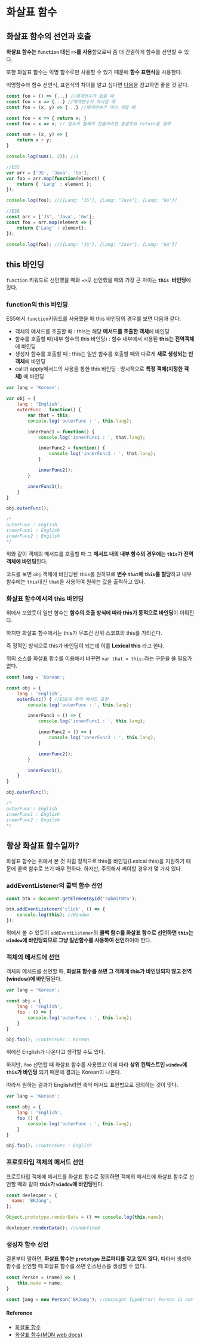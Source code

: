 # 화살표 함수

## 화살표 함수의 선언과 호출

**화살표 함수는 `function` 대신 `=>`를 사용**함으로써 좀 더 간결하게 함수를 선언할 수 있다.

또한 화살표 함수는 익명 함수로만 사용할 수 있기 때문에 **함수 표현식**을 사용한다.

익명함수와 함수 선언식, 표현식의 차이를 알고 싶다면 [다음](https://github.com/im-d-team/Dev-Docs/blob/master/Javascript/%ED%95%A8%EC%88%98%20%EC%84%A0%EC%96%B8.md)을 참고하면 좋을 것 같다.

```js
const foo = () => {...} //매개변수가 없을 때
const foo = x => {...} //매개변수가 하나일 때
const foo = (x, y) => {...} //매개변수가 여러 개일 때

const foo = x => { return x; }
const foo = x => x; // 함수의 블록이 한줄이라면 중괄호와 return을 생략

const sum = (x, y) => {
    return x + y;
}

console.log(sum(1, 2)); //3
```

```js
//ES5
var arr = ['JS', 'Java', 'Go'];
var foo = arr.map(function(element) {
    return { 'Lang' : element };
});

console.log(foo); //[{Lang: "JS"}, {Lang: "Java"}, {Lang: "Go"}]

//ES6
const arr = ['JS', 'Java', 'Go'];
const foo = arr.map(element => {
    return {'Lang' : element};
});

console.log(foo); //[{Lang: "JS"}, {Lang: "Java"}, {Lang: "Go"}]
```



## this 바인딩


`function` 키워드로 선언했을 때와 `=>`로 선언했을 때의 가장 큰 차이는 **`this `바인딩**에 있다.

### function의 this 바인딩

ES5에서 `function`키워드를 사용했을 때 this 바인딩의 경우를 보면 다음과 같다.

* 객체의 메서드를 호출할 때 : this는 해당 **메서드를 호출한 객체**에 바인딩
* 함수를 호출할 때(내부 함수의 this 바인딩) : 함수 내부에서 사용된 **this는 전역객체**에 바인딩
* 생성자 함수를 호출할 때 : this는 일반 함수를 호출할 때와 다르게 **새로 생성되는 빈 객체**에 바인딩
* call과 apply메서드의 사용을 통한 this 바인딩 : 명시적으로 **특정 객체(지정한 객체)** 에 바인딩

```js
var lang = 'Korean';

var obj = {
    lang : 'English',
    outerFunc : function() {
        var that = this;
        console.log('outerFunc : ', this.lang);

        innerFunc1 = function() {
            console.log('innerFunc1 : ', that.lang);

            innerFunc2 = function() {
                console.log('innerFunc2 : ', that.lang);
            }

            innerFunc2();
        }

        innerFunc1();
    }
}

obj.outerFunc();

/*
outerFunc : English
innerFunc1 : English
innerFunc2 : Engilsh
*/
```
위와 같이 객체의 메서드를 호출할 때 그 **메서드 내의 내부 함수의 경우에는 `this`가 전역 객체에 바인딩**된다.

코드를 보면 `obj` 객체에 바인딩된 `this`를 원하므로 **변수 `that`에 `this`를 할당**하고 내부 함수에는 `this`대신 `that`을 사용하여 원하는 값을 출력하고 있다.



### 화살표 함수에서의 this 바인딩

위에서 보았듯이 일반 함수는 **함수의 호출 방식에 따라 this가 동적으로 바인딩**이 이뤄진다.

하지만 화살표 함수에서는 this가 무조건 상위 스코프의 this를 가리킨다.

즉 정적인 방식으로 this가 바인딩이 되는데 이를 **Lexical this** 라고 한다.

위의 소스를 화살표 함수를 이용해서 바꾸면 `var that = this;`라는 구문을 쓸 필요가 없다.

```js
const lang = 'Korean';

const obj = {
    lang : 'English',
    outerFunc() { //ES6의 축약 메서드 표현
        console.log('outerFunc : ', this.lang);

        innerFunc1 = () => {
            console.log('innerFunc1 : ', this.lang);

            innerFunc2 = () => {
                console.log('innerFunc2 : ', this.lang);
            }

            innerFunc2();
        }

        innerFunc1();
    }
}

obj.outerFunc();

/*
outerFunc : English
innerFunc1 : English
innerFunc2 : Engilsh
*/
```


## 항상 화살표 함수일까?



화살표 함수는 위에서 본 것 처럼 정적으로 this를 바인딩(Lexical this)을 지원하기 때문에 콜백 함수로 쓰기 매우 편하다. 하지만, 주의해서 써야할 경우가 몇 가지 있다.


### addEventListener의 콜백 함수 선언

```js
const btn = document.getElementById('submitBtn');

btn.addEventListener('click', () => {
    console.log(this); //Window
});
```

위에서 볼 수 있듯이 `addEventListener`의 **콜백 함수를 화살표 함수로 선언하면 `this`는 `window`에 바인딩되므로 그냥 일반함수를 사용하여 선언**하여야 한다.



### 객체의 메서드에 선언

객체의 메서드를 선언할 때, **화살표 함수를 쓰면 그 객체에 this가 바인딩되지 않고 전역(window)에 바인딩**된다.

```js
var lang = 'Korean';

const obj = {
    lang : 'English',
    foo : () => { 
        console.log('outerFunc : ', this.lang);
    }
}

obj.foo(); //outerFunc : Korean
```

위에선 English가 나온다고 생각할 수도 있다.

하지만, `foo` 선언할 때 화살표 함수를 사용했고 이에 따라 **상위 컨텍스트인 `window`에 `this`가 바인딩** 되기 때문에 결과는 Korean이 나온다.

따라서 원하는 결과가 English라면 축약 메서드 표현법으로 정의하는 것이 맞다.
```js
var lang = 'Korean';

const obj = {
    lang : 'English',
    foo () { 
        console.log('outerFunc : ', this.lang);
    }
}

obj.foo(); //outerFunc : English
```


### 프로토타입 객체의 메서드 선언

프로토타입 객체에 메서드를 화살표 함수로 정의하면 객체의 메서드에 화살표 함수로 선언할 때와 같이 **`this`가 `window`에 바인딩**된다.

```js
const devleoper = {
  name: 'BKJang',
};

Object.prototype.renderData = () => console.log(this.name);

devleoper.renderData(); //undefined
```



### 생성자 함수 선언

결론부터 말하면, **화살표 함수는 `prototype` 프로퍼티를 갖고 있지 않다.** 따라서 생성자 함수를 선언할 때 화살표 함수를 쓰면 인스턴스를 생성할 수 없다.

```js
const Person = (name) => {
    this.name = name;
}

const jang = new Person('BKJang'); //Uncaught TypeError: Person is not a constructor
```

#### Reference

- [화살표 함수](https://poiemaweb.com/es6-arrow-function)
- [화살표 함수(MDN web docs)](https://developer.mozilla.org/ko/docs/Web/JavaScript/Reference/Functions/%EC%95%A0%EB%A1%9C%EC%9A%B0_%ED%8E%91%EC%85%98)
